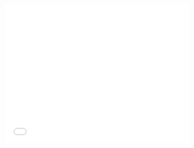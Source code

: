 <embed src="Pizza or Not Pizza_ _ Pizza or Not Pizza – Weights & Biases.pdf" width="500" height="375" 
 type="application/pdf">
